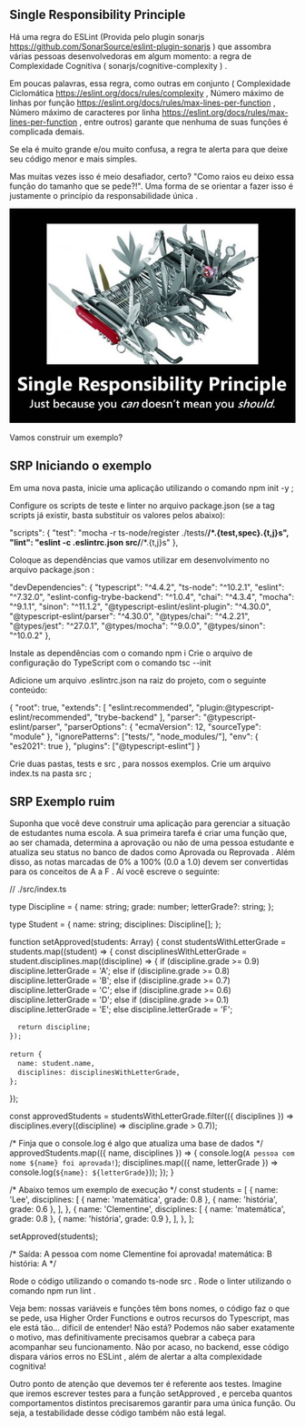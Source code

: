 ## Single Responsibility Principle

Há uma regra do ESLint (Provida pelo plugin sonarjs https://github.com/SonarSource/eslint-plugin-sonarjs ) que assombra várias pessoas desenvolvedoras em algum momento: a regra de Complexidade Cognitiva ( sonarjs/cognitive-complexity ) .

Em poucas palavras, essa regra, como outras em conjunto ( Complexidade Ciclomática https://eslint.org/docs/rules/complexity , Número máximo de linhas por função https://eslint.org/docs/rules/max-lines-per-function , Número máximo de caracteres por linha https://eslint.org/docs/rules/max-lines-per-function , entre outros) garante que nenhuma de suas funções é complicada demais.

Se ela é muito grande e/ou muito confusa, a regra te alerta para que deixe seu código menor e mais simples.

Mas muitas vezes isso é meio desafiador, certo? "Como raios eu deixo essa função do tamanho que se pede?!". Uma forma de se orientar a fazer isso é justamente o princípio da responsabilidade única .

<img src='SRP.jpeg' />

Vamos construir um exemplo?

## SRP Iniciando o exemplo

Em uma nova pasta, inicie uma aplicação utilizando o comando npm init -y ;

Configure os scripts de teste e linter no arquivo package.json (se a tag scripts já existir, basta substituir os valores pelos abaixo):

  "scripts": {
    "test": "mocha -r ts-node/register ./tests/**/*.{test,spec}.{t,j}s",
    "lint": "eslint  -c .eslintrc.json src/**/*.{t,j}s"
  },


Coloque as dependências que vamos utilizar em desenvolvimento no arquivo package.json :


"devDependencies": {
    "typescript": "^4.4.2",
    "ts-node": "^10.2.1",
    "eslint": "^7.32.0",
    "eslint-config-trybe-backend": "^1.0.4",
    "chai": "^4.3.4",
    "mocha": "^9.1.1",
    "sinon": "^11.1.2",
    "@typescript-eslint/eslint-plugin": "^4.30.0",
    "@typescript-eslint/parser": "^4.30.0",
    "@types/chai": "^4.2.21",
    "@types/jest": "^27.0.1",
    "@types/mocha": "^9.0.0",
    "@types/sinon": "^10.0.2"
  },


Instale as dependências com o comando npm i
Crie o arquivo de configuração do TypeScript com o comando tsc --init

Adicione um arquivo .eslintrc.json na raiz do projeto, com o seguinte conteúdo:

{
    "root": true,
    "extends": [
        "eslint:recommended",
        "plugin:@typescript-eslint/recommended",
        "trybe-backend"
    ],
    "parser": "@typescript-eslint/parser",
    "parserOptions": {
        "ecmaVersion": 12,
        "sourceType": "module"
    },
    "ignorePatterns": ["tests/", "node_modules/"],
    "env": { "es2021": true },
    "plugins": ["@typescript-eslint"]
}

Crie duas pastas, tests e src , para nossos exemplos. Crie um arquivo index.ts na pasta src ;

## SRP Exemplo ruim

Suponha que você deve construir uma aplicação para gerenciar a situação de estudantes numa escola. A sua primeira tarefa é criar uma função que, ao ser chamada, determina a aprovação ou não de uma pessoa estudante e atualiza seu status no banco de dados como Aprovada ou Reprovada . Além disso, as notas marcadas de 0% a 100% (0.0 a 1.0) devem ser convertidas para os conceitos de A a F .
Aí você escreve o seguinte:

// ./src/index.ts

type Discipline = {
  name: string;
  grade: number;
  letterGrade?: string;
};

type Student = {
  name: string;
  disciplines: Discipline[];
};

function setApproved(students: Array<Student>) {
  const studentsWithLetterGrade = students.map((student) => {
    const disciplinesWithLetterGrade = student.disciplines.map((discipline) => {
      if (discipline.grade >= 0.9) discipline.letterGrade = 'A';
      else if (discipline.grade >= 0.8) discipline.letterGrade = 'B';
      else if (discipline.grade >= 0.7) discipline.letterGrade = 'C';
      else if (discipline.grade >= 0.6) discipline.letterGrade = 'D';
      else if (discipline.grade >= 0.1) discipline.letterGrade = 'E';
      else discipline.letterGrade = 'F';

      return discipline;
    });

    return {
      name: student.name,
      disciplines: disciplinesWithLetterGrade,
    };
  });

  const approvedStudents = studentsWithLetterGrade.filter(({ disciplines }) =>
    disciplines.every((discipline) => discipline.grade > 0.7));

  /* Finja que o console.log é algo que atualiza uma base de dados */
  approvedStudents.map(({ name, disciplines }) => {
    console.log(`A pessoa com nome ${name} foi aprovada!`);
    disciplines.map(({ name, letterGrade }) =>
      console.log(`${name}: ${letterGrade}`));
  });
}

/* Abaixo temos um exemplo de execução */
const students = [
  {
    name: 'Lee',
    disciplines: [
      { name: 'matemática', grade: 0.8 },
      { name: 'história', grade: 0.6 },
    ],
  },
  {
    name: 'Clementine',
    disciplines: [
      { name: 'matemática', grade: 0.8 },
      { name: 'história', grade: 0.9 },
    ],
  },
];

setApproved(students);

/*
Saída:
A pessoa com nome Clementine foi aprovada!
matemática: B
história: A
*/

Rode o código utilizando o comando ts-node src . Rode o linter utilizando o comando npm run lint .

Veja bem: nossas variáveis e funções têm bons nomes, o código faz o que se pede, usa Higher Order Functions e outros recursos do Typescript, mas ele está tão... difícil de entender! Não está? Podemos não saber exatamente o motivo, mas definitivamente precisamos quebrar a cabeça para acompanhar seu funcionamento. Não por acaso, no backend, esse código dispara vários erros no ESLint , além de alertar a alta complexidade cognitiva!

Outro ponto de atenção que devemos ter é referente aos testes. Imagine que iremos escrever testes para a função setApproved , e perceba quantos comportamentos distintos precisaremos garantir para uma única função. Ou seja, a testabilidade desse código também não está legal.
